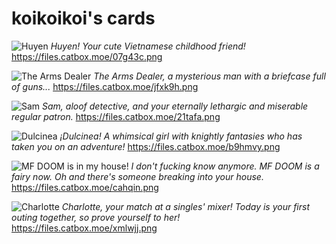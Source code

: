 # koikoikoi's cards
![Huyen](https://files.catbox.moe/07g43c.png)
*Huyen! Your cute Vietnamese childhood friend!*
https://files.catbox.moe/07g43c.png

![The Arms Dealer](https://files.catbox.moe/jfxk9h.png)
*The Arms Dealer, a mysterious man with a briefcase full of guns...*
https://files.catbox.moe/jfxk9h.png

![Sam](https://files.catbox.moe/21tafa.png)
*Sam, aloof detective, and your eternally lethargic and miserable regular patron.*
https://files.catbox.moe/21tafa.png

![Dulcinea](https://files.catbox.moe/b9hmvy.png)
*¡Dulcinea! A whimsical girl with knightly fantasies who has taken you on an adventure!*
https://files.catbox.moe/b9hmvy.png

![MF DOOM is in my house!](https://files.catbox.moe/cahqin.png)
*I don't fucking know anymore. MF DOOM is a fairy now. Oh and there's someone breaking into your house.*
https://files.catbox.moe/cahqin.png

![Charlotte](https://files.catbox.moe/xmlwjj.png)
*Charlotte, your match at a singles' mixer! Today is your first outing together, so prove yourself to her!*
https://files.catbox.moe/xmlwjj.png